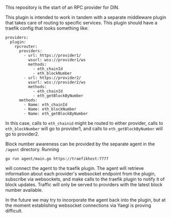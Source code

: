 This repository is the start of an RPC provider for DIN.

This plugin is intended to work in tandem with a separate middleware plugin
that takes care of routing to specific services. This plugin should have a
traefik config that looks something like:

```
providers:
  plugin:
    rpcrouter:
      providers:
        - url: https://provider1/
          wsurl: wss://provider1/ws
          methods:
            - eth_chainId
            - eth_blockNumber
        - url: https://provider2/
          wsurl: wss://provider2/ws
          methods:
            - eth_chainId
            - eth_getBlockByNumber
      methods:
        - Name: eth_chainId
        - Name: eth_blockNumber
        - Name: eth_getBlockByNumber
```

In this case, calls to `eth_chainid` might be routed to either provider, calls to 
`eth_blockNumber` will go to provider1, and calls to `eth_getBlockByNumber` will
go to provider2.

Block number awareness can be provided by the separate agent in the `/agent` directory. Running

```
go run agent/main.go https://traefikhost:7777
```

will connect the agent to the traefik plugin. The agent will retrieve information about
each provider's websocket endpoint from the plugin, subscribe via websockets, and make
calls to the traefik plugin to notify it of block updates. Traffic will only be served to
providers with the latest block number available.

In the future we may try to incorporate the agent back into the plugin, but at the moment
establishing websocket connections via Yaegi is proving difficult.